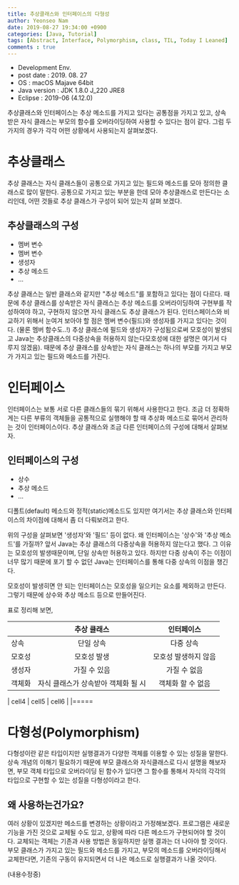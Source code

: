 ```yaml
---
title: 추상클래스와 인터페이스의 다형성
author: Yeonseo Nam
date: 2019-08-27 19:34:00 +0900
categories: [Java, Tutorial]
tags: [Abstract, Interface, Polymorphism, class, TIL, Today I Leaned]
comments : true
---
```

* Development Env.
* post date : 2019. 08. 27
* OS : macOS Majave 64bit
* Java version : JDK 1.8.0 J_220 JRE8
* Eclipse : 2019-06 (4.12.0)

추상클래스와 인터페이스는 추상 메소드를 가지고 있다는 공통점을 가지고 있고, 상속 받은 자식 클래스는 부모의 함수를 오버라이딩하여 사용할 수 있다는 점이 같다. 그럼 두 가지의 경우가 각각 어떤 상황에서 사용되는지 살펴보겠다.

# 추상클래스

추상 클래스는 자식 클래스들이 공통으로 가지고 있는 필드와 메소드를 모아 정의한 클래스로 많이 말한다. 공통으로 가지고 있는 부분을 한데 모아 추상클래스로 만든다는 소리인데, 어떤 것들로 추상 클래스가 구성이 되어 있는지 살펴 보겠다.

## 추상클래스의 구성

* 멤버 변수
* 멤버 변수
* 생성자
* 추상 메소드
* ...

추상 클래스는 일반 클래스와 같지만 "추상 메소드"를 포함하고 있다는 점이 다르다. 때문에 추상 클래스를 상속받은 자식 클래스는 추상 메소드를 오버라이딩하여 구현부를 작성하여야 하고, 구현하지 않으면 자식 클래스도 추상 클래스가 된다. 인터스페이스와 비교하기 위해서 눈여겨 보아야 할 점은 멤버 변수(필드)와 생성자를 가지고 있다는 것이다. (물론 멤버 함수도..!)
추상 클래스에 필드와 생성자가 구성됨으로써 모호성이 발생되고 Java는 추상클래스의 다중상속을 허용하지 않는다모호성에 대한 설명은 여기서 다루지 않겠음). 때문에 추상 클래스를 상속받는 자식 클래스는 하나의 부모를 가지고 부모가 가지고 있는 필드와 메소드를 가진다.

# 인터페이스

인터페이스는 보통 서로 다른 클래스들의 묶기 위해서 사용한다고 한다. 조금 더 정확하게는 다른 부류의 객체들을 공통적으로 실행해야 할 때 추상화 메소드로 묶어서 관리하는 것이 인터페이스이다. 추상 클래스와 조금 다른 인터페이스의 구성에 대해서 살펴보자.

## 인터페이스의 구성

* 상수
* 추상 메소드
*  ...

디폴트(default) 메소드와 정적(static)메소드도 있지만 여기서는 추상 클래스와 인터페이스의 차이점에 대해서 좀 더 다뤄보려고 한다.

위의 구성을 살펴보면 '생성자'와 '필드' 등이 없다. 왜 인터페이스는 '상수'와 '추상 메소드'를 가질까? 앞서 Java는 추상 클래스의 다중상속을 허용하지 않는다고 했다. 그 이유는 모호성의 발생때문이며, 단일 상속만 허용하고 있다. 하지만 다중 상속이 주는 이점이 너무 많기 때문에 포기 할 수 없던 Java는 인터페이스를 통해 다중 상속의 이점을 챙긴다.

모호성이 발생히면 안 되는 인터페이스는 모호성을 일으키는 요소를 제외하고 만든다. 그렇기 때문에 상수와 추상 메소드 등으로 만들어진다.

표로 정리해 보면,

|        |             추상 클래스             |      인터페이스      |
| :----- | :---------------------------------: | :------------------: |
| 상속   |              단일 상속              |      다중 상속       |
| 모호성 |             모호성 발생             | 모호성 발생하지 않음 |
| 생성자 |            가질 수 있음             |     가질 수 없음     |
| 객체화 | 자식 클래스가 상속받아 객체화 될 시 |  객체화 할 수 없음   |

| cell4   | cell5   | cell6   |
|=====

# 다형성(Polymorphism)

다형성이란 같은 타입이지만 실행결과가 다양한 객체를 이용할 수 있는 성질을 말한다. 상속 개념의 이해기 필요하기 때문에 부모 클래스와 자식클래스로 다시 설명을 해보자면, 부모 객체 타입으로 오버라이딩 된 함수가 있다면 그 함수를 통해서 자식의 각각의 타입으로 구현할 수 있는 성질을 다형성이라고 한다.


## 왜 사용하는건가요?

여러 상황이 있겠지만 메소드를 변경하는 상황이라고 가정해보겠다. 프로그램은 새로운 기능을 가진 것으로 교체될 수도 있고, 상황에 따라 다른 메소드가 구현되어야 할 것이다. 교체되는 객체는 기존과 사용 방법은 동일하지만 실행 결과는 더 나아야 할 것이다. 부모 클래스가 가지고 있는 필드와 메소드를 가지고, 부모의 메소드를 오버라이딩해서 교체한다면, 기존의 구동이 유지되면서 더 나은 메소드로 실행결과가 나올 것이다.

(내용수정중)